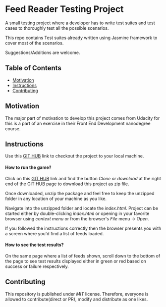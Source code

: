 # Feed Reader Testing Project

A small testing project where a developer has to write test suites and test cases to thoroughly test all the possible scenarios.

This repo contains Test suites already written using Jasmine framework to cover most of the scenarios.

Suggestions/Additions are welcome. 

## Table of Contents

- [Motivation](#motivation)
- [Instructions](#instructions)
- [Contributing](#contributing)

## Motivation

The major part of motivation to develop this project comes from Udacity for this is a part of an exercise in their Front End Development nanodegree course.

## Instructions

Use this [GIT HUB](https://github.com/sivakrajgithub/fend4-feed-reader-testing) link to checkout the project to your local machine.

#### How to run the game?

Click on this [GIT HUB](https://github.com/sivakrajgithub/fend4-feed-reader-testing) link and find the button _Clone or download_ at the right end of the GIT HUB page to download this project as zip file.

Once downloaded, unzip the package and feel free to keep the unzipped folder in any location of your machine as you like.

Navigate into the unzipped folder and locate the _index.html_. Project can be started either by double-clicking _index.html_ or opening in your favorite browser using _context menu_ or from the browser's _File_ menu -> _Open_.

If you followed the instructions correctly then the browser presents you with a screen where you'd find a list of feeds loaded.

#### How to see the test results?

On the same page where a list of feeds shown, scroll down to the bottom of the page to see test results displayed either in green or red based on success or failure respectively.

## Contributing

This repository is published under  _MIT_ license. Therefore, everyone is allowed to contribute(direct or PR), modify and distribute as one likes.
